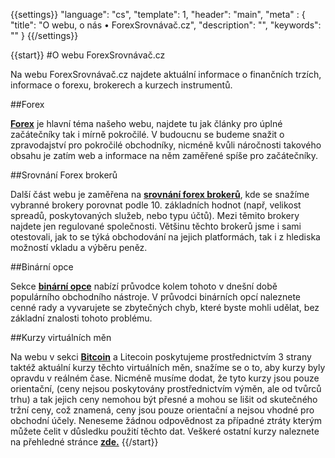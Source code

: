 {{settings}}
  "language": "cs",
  "template": 1,
  "header": "main", 
  "meta" : {
    "title": "O webu, o nás • ForexSrovnávač.cz",
    "description": "",
    "keywords": ""
  }
{{/settings}}


{{start}}
#O webu ForexSrovnávač.cz


Na webu ForexSrovnávač.cz najdete aktuální informace o finančních trzích, informace o forexu, brokerech a kurzech instrumentů.

##Forex

[**Forex**](http://www.forexsrovnavac.cz/ "co je to forex") je hlavní téma našeho webu, najdete tu jak články pro úplné začátečníky tak i mírně pokročilé. V budoucnu se budeme snažit o zpravodajství pro pokročilé obchodníky, nicméně kvůli náročnosti takového obsahu je zatím web a informace na něm zaměřené spíše pro začátečníky.

##Srovnání Forex brokerů

Další část webu je zaměřena na [**srovnání forex brokerů**](http://www.forexsrovnavac.cz/ "srovnání brokerů"), kde se snažíme vybranné brokery porovnat podle 10. základních hodnot (např, velikost spreadů, poskytovaných služeb, nebo typu účtů). Mezi těmito brokery najdete jen regulované společnosti. Většinu těchto brokerů jsme i sami otestovali, jak to se týká obchodování na jejich platformách, tak i z hlediska možností vkladu a výběru peněz.

##Binární opce

Sekce [**binární opce**](http://www.forexsrovnavac.cz/binarni-opce "binární opce") nabízí průvodce kolem tohoto v dnešní době populárního obchodního nástroje. V průvodci binárních opcí naleznete cenné rady a vyvarujete se zbytečných chyb, které byste mohli udělat, bez základní znalosti tohoto problému.

##Kurzy virtuálních měn

Na webu v sekci  [**Bitcoin**](http://www.forexsrovnavac.cz/bitcoin) a Litecoin poskytujeme prostřednictvím 3 strany taktéž aktuální kurzy těchto virtuálních měn, snažíme se o to, aby kurzy byly opravdu v reálném čase. Nicméně musíme dodat, že tyto kurzy jsou pouze orientační, (ceny nejsou poskytovány prostřednictvím výměn, ale od tvůrců trhu) a tak jejich ceny nemohou být přesné a mohou se lišit od skutečného tržní ceny, což znamená, ceny jsou pouze orientační a nejsou vhodné pro obchodní účely. Neneseme žádnou odpovědnost za případné ztráty kterým můžete čelit v důsledku použití těchto dat. Veškeré ostatní kurzy naleznete na přehledné stránce [**zde.**](http://www.forexsrovnavac.cz/kurzy "online kurzy - akcie, komodity, forex, indexy") 
{{/start}}

